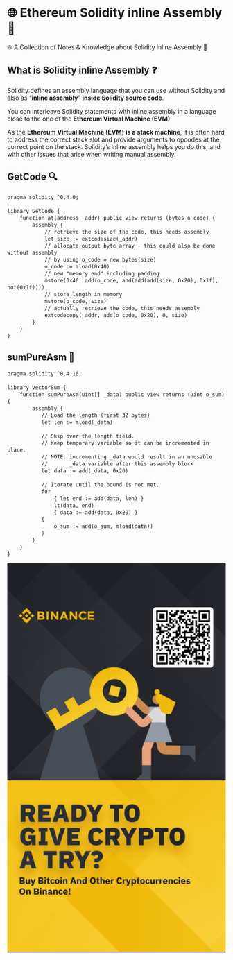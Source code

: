 # 🌐 Ethereum Solidity inline Assembly 🔧
🌐 A Collection of Notes & Knowledge about Solidity inline Assembly 🔧

##  What is Solidity inline Assembly ❓
Solidity defines an assembly language that you can use without Solidity and also as “**inline assembly**” **inside Solidity source code**. 

You can interleave Solidity statements with inline assembly in a language close to the one of the **Ethereum Virtual Machine (EVM)**.

As the **Ethereum Virtual Machine (EVM) is a stack machine**, it is often hard to address the correct stack slot and provide arguments to opcodes at the correct point on the stack. Solidity’s inline assembly helps you do this, and with other issues that arise when writing manual assembly.
## GetCode 🔍
```
pragma solidity ^0.4.0;

library GetCode {
    function at(address _addr) public view returns (bytes o_code) {
        assembly {
            // retrieve the size of the code, this needs assembly
            let size := extcodesize(_addr)
            // allocate output byte array - this could also be done without assembly
            // by using o_code = new bytes(size)
            o_code := mload(0x40)
            // new "memory end" including padding
            mstore(0x40, add(o_code, and(add(add(size, 0x20), 0x1f), not(0x1f))))
            // store length in memory
            mstore(o_code, size)
            // actually retrieve the code, this needs assembly
            extcodecopy(_addr, add(o_code, 0x20), 0, size)
        }
    }
}
```
## sumPureAsm 🔧
```
pragma solidity ^0.4.16;

library VectorSum {
    function sumPureAsm(uint[] _data) public view returns (uint o_sum) {
        assembly {
           // Load the length (first 32 bytes)
           let len := mload(_data)

           // Skip over the length field.
           // Keep temporary variable so it can be incremented in place.
           // NOTE: incrementing _data would result in an unusable
           //       _data variable after this assembly block
           let data := add(_data, 0x20)

           // Iterate until the bound is not met.
           for
               { let end := add(data, len) }
               lt(data, end)
               { data := add(data, 0x20) }
           {
               o_sum := add(o_sum, mload(data))
           }
        }
    }
}
```

![Binance Ready to give crypto a try ? buy bitcoin and other cryptocurrencies on binance](Images/binance.jpg)
